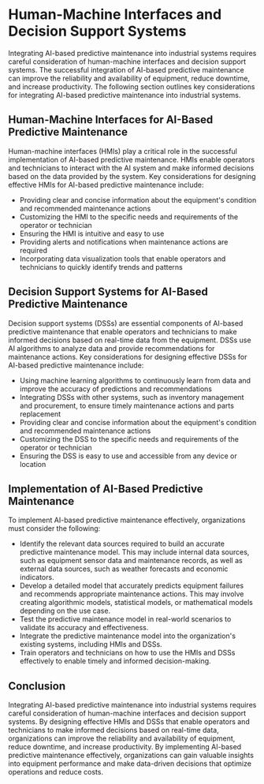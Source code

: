 Human-Machine Interfaces and Decision Support Systems
=============================================================================================================================

Integrating AI-based predictive maintenance into industrial systems requires careful consideration of human-machine interfaces and decision support systems. The successful integration of AI-based predictive maintenance can improve the reliability and availability of equipment, reduce downtime, and increase productivity. The following section outlines key considerations for integrating AI-based predictive maintenance into industrial systems.

Human-Machine Interfaces for AI-Based Predictive Maintenance
------------------------------------------------------------

Human-machine interfaces (HMIs) play a critical role in the successful implementation of AI-based predictive maintenance. HMIs enable operators and technicians to interact with the AI system and make informed decisions based on the data provided by the system. Key considerations for designing effective HMIs for AI-based predictive maintenance include:

* Providing clear and concise information about the equipment's condition and recommended maintenance actions
* Customizing the HMI to the specific needs and requirements of the operator or technician
* Ensuring the HMI is intuitive and easy to use
* Providing alerts and notifications when maintenance actions are required
* Incorporating data visualization tools that enable operators and technicians to quickly identify trends and patterns

Decision Support Systems for AI-Based Predictive Maintenance
------------------------------------------------------------

Decision support systems (DSSs) are essential components of AI-based predictive maintenance that enable operators and technicians to make informed decisions based on real-time data from the equipment. DSSs use AI algorithms to analyze data and provide recommendations for maintenance actions. Key considerations for designing effective DSSs for AI-based predictive maintenance include:

* Using machine learning algorithms to continuously learn from data and improve the accuracy of predictions and recommendations
* Integrating DSSs with other systems, such as inventory management and procurement, to ensure timely maintenance actions and parts replacement
* Providing clear and concise information about the equipment's condition and recommended maintenance actions
* Customizing the DSS to the specific needs and requirements of the operator or technician
* Ensuring the DSS is easy to use and accessible from any device or location

Implementation of AI-Based Predictive Maintenance
-------------------------------------------------

To implement AI-based predictive maintenance effectively, organizations must consider the following:

* Identify the relevant data sources required to build an accurate predictive maintenance model. This may include internal data sources, such as equipment sensor data and maintenance records, as well as external data sources, such as weather forecasts and economic indicators.
* Develop a detailed model that accurately predicts equipment failures and recommends appropriate maintenance actions. This may involve creating algorithmic models, statistical models, or mathematical models depending on the use case.
* Test the predictive maintenance model in real-world scenarios to validate its accuracy and effectiveness.
* Integrate the predictive maintenance model into the organization's existing systems, including HMIs and DSSs.
* Train operators and technicians on how to use the HMIs and DSSs effectively to enable timely and informed decision-making.

Conclusion
----------

Integrating AI-based predictive maintenance into industrial systems requires careful consideration of human-machine interfaces and decision support systems. By designing effective HMIs and DSSs that enable operators and technicians to make informed decisions based on real-time data, organizations can improve the reliability and availability of equipment, reduce downtime, and increase productivity. By implementing AI-based predictive maintenance effectively, organizations can gain valuable insights into equipment performance and make data-driven decisions that optimize operations and reduce costs.
